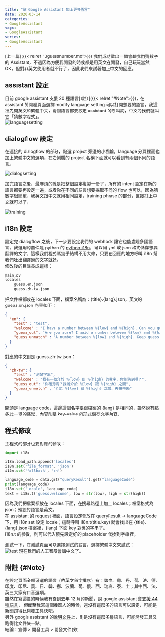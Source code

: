 ```yaml
---
title: "幫 Google Assistant 加上更多語言"
date: 2020-03-14
categories:
- GoogleAssistant
tags:
- GoogleAssistant
series:
- GoogleAssistant
---
```


[上一篇]({{< relref "3guessnumber.md">}}) 我們成功做出一個會跟我們猜數字的 Assistant，不過因為方便我開發的時候都是用英文在開發，自己玩玩當然 OK，但對非英文使用者就不行了，因此我們來試著加上中文的回應。  
<!--more-->

## assistant 設定
目前 google assistant 支援 20 種語言[（註）]({{< relref "#Note">}})，在 assistant 的開發頁面選擇 modify language setting 可以打開想要的語言，我這裡先開英文和繁體中文，兩個語言都要設定 assistant 的呼叫詞，中文的我們就叫它「猜數字程式」。  
![languagesetting](/images/assistant/multilanguage/languagesetting.png)

## dialogflow 設定
在連接的 dialogflow 的部分，點選 project 旁邊的小齒輪，language 分頁裡面也加上繁體中文的選項，在左側欄的 project 名稱下面就可以看到有兩個不同的語言。  

![dialogsetting](/images/assistant/multilanguage/dialogsetting.png)

加完語言之後，最麻煩的就是把整個設定複製一份了，所有的 intent 設定在新的語言都要再設定一遍，或者你在不同的語言想要採取不同的 flow 也可以，因為猜數字很簡單，我英文跟中文就用相同設定，training phrase 的部分，直接打上中文就可以了。  

![training](/images/assistant/multilanguage/training.png)

## i18n 設定
設定完 dialogflow 之後，下一步要設定我們的 webhook 讓它也能處理多國語言，我選用的套件是 python 的 [python-i18n](https://github.com/danhper/python-i18n)，可以用 yml 或 json 格式儲存想要翻譯的文字，這樣我們程式碼幾乎結構不用大修，只要在回應的地方呼叫 i18n 幫我們吐出翻譯過的文字就好。  
修改後的目錄長成這樣：  
```txt
main.py
locales
    guess.en.json
    guess.zh-tw.json
```

把文件檔都放在 locales 下面，檔案名稱為：{title}.{lang}.json，英文的 guess.en.json 內容如下：  
```json
{
  "en": {
    "test" : "test",
    "welcome" : "I have a number between %{low} and %{high}. Can you guess it?",
    "guess_out": "Are you sure? I said a number between %{low} and %{high}",
    "guess_unmatch" : "A number between %{low} and %{high}. Keep guess."
  }
}
```

對應的中文則是 guess.zh-tw.json：  
```json
{
  "zh-tw": {
    "test" : "測試字串",
    "welcome" : "我有一個介於 %{low} 到 %{high} 的數字，你能猜到嗎？",
    "guess_out": "你確定嗎？我說介於 %{low} 跟 %{high} 之間",
    "guess_unmatch" : "介於 %{low} 跟 %{high} 之間，再接再勵"
  }
}
```

開頭是 language code，這邊這個名字要跟檔案的 {lang} 是相同的，雖然說有點多此一舉的感覺，內容則是 key-value 的形式儲存文字內容。  

## 程式修改
主程式的部分也要對應的修改：  
```python
import i18n

i18n.load_path.append('locales')
i18n.set('file_format', 'json')
i18n.set('fallback', 'en')

language_code = data.get("queryResult").get("languageCode")
print(language_code)
i18n.set('locale', language_code)
text = i18n.t('guess.welcome', low = str(low), high = str(high))
```

因為我們把檔案都放在 locales 下面，在搜尋路徑上加上 locales；檔案格式為 json；預設的語言是英文。  
在 assistant 的 request 裡面，語言設定會放在 queryResult -> languageCode 下，用 i18n.set 設定 locale；這時呼叫 i18n.t(title.key) 就會找出在 {title}.{lang}.json 檔案裡，{lang} 下面 key 對應的字串了。  
i18n.t 的參數，則可以代入預先設定好的 placeholder 代換到字串裡。  

測試一下，在測試頁面可以選擇測試的語言，選擇繁體中文來試試：  
![test](/images/assistant/multilanguage/test.png)
現在我們的人工智障會講中文了。  

## 附註 {#Note}
在設定頁面全部可選的語言（依英文首字排序）有：繁中、粵、丹、荷、法、德、印度、印尼、義、日、韓、挪、波蘭、葡、俄、西、瑞典、泰、土；其中西、法、英三大家有口音選項。  
雖然在寫這篇的時候我有查到去年 12 月的新聞，說 google assistant [會支援 44 種語言](https://venturebeat.com/2019/12/12/google-assistant-can-now-interpret-44-languages-on-smartphones/)，
但截至我寫這個機器人的時候，還沒有這麼多的語言可以設定，可能是新聞跑得比開發工具快吧。  
另外 google assistant 的[說明文件](https://developers.google.com/assistant/sdk/reference/rpc/languages)上，則是沒有這麼多種語言，可能開發工具又跑得比文件快一點。  
結論：宣傳 > 開發工具 > 開發文件(欸